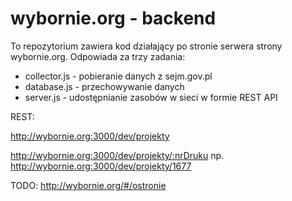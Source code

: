 # wybornie.org - backend
To repozytorium zawiera kod działający po stronie serwera strony wybornie.org.
Odpowiada za trzy zadania:
- collector.js - pobieranie danych z sejm.gov.pl
- database.js - przechowywanie danych
- server.js - udostępnianie zasobów w sieci w formie REST API

REST:

http://wybornie.org:3000/dev/projekty

http://wybornie.org:3000/dev/projekty/:nrDruku np. http://wybornie.org:3000/dev/projekty/1677

TODO: http://wybornie.org/#/ostronie
